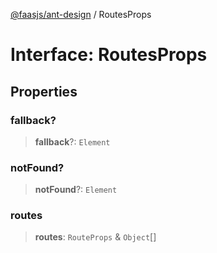 [@faasjs/ant-design](../README.md) / RoutesProps

# Interface: RoutesProps

## Properties

### fallback?

> **fallback**?: `Element`

### notFound?

> **notFound**?: `Element`

### routes

> **routes**: `RouteProps` & `Object`[]
